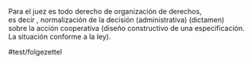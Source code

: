 Para el juez es todo derecho de organización de derechos,  
es decir , normalización de la decisión (administrativa) (dictamen)  
sobre la acción cooperativa (diseño constructivo de una especificación.  
La situación conforme a la ley).


#test/folgezettel 


